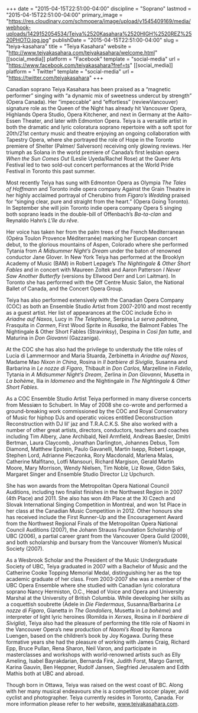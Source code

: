 +++
date = "2015-04-15T22:51:00-04:00"
discipline = "Soprano"
lastmod = "2015-04-15T22:51:00-04:00"
primary_image = "https://res.cloudinary.com/schmopera/image/upload/v1545409169/media/webhook-uploads/1429152054534/Teiya%2520Kasahara%2520HIGH%2520REZ%2520PHOTO.jpg.jpg"
publishDate = "2015-04-15T22:51:00-04:00"
slug = "teiya-kasahara"
title = "Teiya Kasahara"
website = "http://www.teiyakasahara.com/teiyakasahara/welcome.html"
[[social_media]]
platform = "Facebook"
template = "social-media"
url = "https://www.facebook.com/teiyakasahara?fref=ts"
[[social_media]]
platform = " Twitter"
template = "social-media"
url = "https://twitter.com/teiyakasahara"
+++

Canadian soprano Teiya Kasahara has been praised as a “magnetic performer” singing with “a dynamic mix of sweetness undercut by strength” (Opera Canada). Her “impeccable” and “effortless” (reviewVancouver) signature role as the Queen of the Night has already hit Vancouver Opera, Highlands Opera Studio, Opera Kitchener, and next in Germany at the Aalto-Essen Theater, and later with Edmonton Opera. Teiya is a versatile artist in both the dramatic and lyric coloratura soprano repertoire with a soft spot for 20th/21st century music and theatre enjoying an ongoing collaboration with Tapestry Opera, where she portrayed the role of Hope in the Toronto premiere of Shelter (Palmer/
Salverson) receiving only glowing reviews. Her triumph as Solana in the world premiere of Canada’s first lesbian opera *When the Sun Comes Out* (Leslie Uyeda/Rachel Rose) at the Queer Arts Festival led to two sold-out concert performances at the World Pride Festival in Toronto this past summer.

Most recently Teiya has sung with Edmonton Opera as Olympia *The Tales of Hoffmann* and Toronto indie opera company Against the Grain Theatre in her highly acclaimed portrayal of Cherubino from *Figaro’s Wedding* praised for “singing clear, pure and straight from the heart.” (Opera Going Toronto). In September she will join Toronto indie opera
company Opera 5 singing both soprano leads in the double-bill of Offenbach’s *Ba-ta-clan* and Reynaldo Hahn’s *L'île du rêve*.

Her voice has taken her from the palm trees of the French Mediterranean (Opéra Toulon Provence Méditerranée) marking her European concert debut, to the glorious mountains of Aspen, Colorado where she performed Tytania
from *A Midsummer Night’s Dream* under the baton of renowned conductor Jane Glover. In New York Teiya has performed at the Brooklyn Academy of Music (BAM) in Robert Lepage’s *The Nightingale & Other Short Fables* and in concert with Maureen Zoltek and Aaron Patterson *I Never Saw Another Butterfly* (versions by Ellwood Derr and Lori Laitman). In Toronto she has performed with the Off Centre Music Salon, the National Ballet of Canada, and the Concert Opera Group.

Teiya has also performed extensively with the Canadian Opera Company (COC) as both an Ensemble Studio Artist from 2007-2010 and most recently as a guest artist. Her list of appearances at the COC include Echo in *Ariadne auf Naxos*, Lucy in *The Telephone*, Serpina L*a serva padrona*, Frasquita in *Carmen*, First Wood Sprite in *Rusalka*, the Balmont Fables The Nightingale & Other Short Fables (Stravinksy), Despina in *Così fan tutte*, and Maturina in *Don Giovanni* (Gazzaniga).

At the COC she has also had the privilege to understudy the title roles of Lucia di Lammermoor and Maria Stuarda, Zerbinetta in *Ariadne auf Naxos*, Madame Mao *Nixon in China*, Rosina in *Il barbiere di Siviglia*, Susanna and Barbarina in *Le nozze di Figaro*, Thibault in *Don Carlos*, Marzelline in *Fidelio*, Tytania in *A Midsummer Night’s Dream*, Zerlina in *Don Giovanni*, Musetta in *La bohème*, Ilia in *Idomeneo* and the Nightingale in *The Nightingale & Other Short Fables*.

As a COC Ensemble Studio Artist Teiya performed in many diverse concerts from Messiæn to Schubert. In May of 2008 she co-wrote and performed a ground-breaking work commissioned by the COC and Royal Conservatory of Music for hiphop DJs and operatic voices entitled Deconstruction Reconstruction with DJ lil’ jaz and T.R.A.C.K.S. She also worked with a number of other great artists, directors, conductors, teachers and coaches including Tim Albery, Jane Archibald, Neil Armfield, Andreas Baesler, Dmitri Bertman, Laura Claycomb, Jonathan Darlington, Johannes Debus, Tom Diamond, Matthew Epstein, Paulo Gavanelli, Martin Isepp, Robert Lepage, Stephen Lord, Adrianne Pieczonka, Rory Macdonald, Marlena Malas, Catherine Malfitano, Lotfi Mansouri, Richard Margison, Gerald Martin Moore, Mary Morrison, Wendy Nielsen, Tim Noble, Liz Rowe, Gidon Saks, Margaret Singer and Ensemble Studio Director Liz Upchurch.

She has won awards from the Metropolitan Opera National Council Auditions, including two finalist finishes in the Northwest Region in 2007 (4th Place) and 2011. She also has won 4th Place at the XI Czech and Slovak International Singing Competition in Montréal, and won 1st Place in her class at the Canadian Music Competition in 2012. Other honours she has received include the First Runner-Up and the Encouragement Award from the Northwest Regional Finals of the Metropolitan Opera National Council Auditions (2007), the Johann Strauss Foundation Scholarship of UBC (2006), a partial career grant from the Vancouver Opera Guild (2009), and both scholarship and bursary from the Vancouver Women’s Musical Society (2007).

As a Wesbrook Scholar and the President of the Music Undergraduate Society of UBC, Teiya graduated in 2007 with a Bachelor of Music and the Catherine Cooke Topping Memorial Medal, distinguishing her as the top academic graduate of her class. From 2003-2007 she was a member of the UBC Opera Ensemble where she studied with Canadian lyric coloratura soprano Nancy Hermiston, O.C., Head of Voice and Opera and University Marshal at the University of British Columbia. While developing her skills as a coquettish soubrette (Adele in *Die Fledermaus*, Susanna/Barbarina *Le nozze di Figaro*, Gianetta in *The Gondoliers*, Musetta in *La bohème*) and interpreter of light lyric heroines (Romilda in *Xerxes*, Rosina in *Il barbiere di Siviglia*), Teiya also had the pleasure of performing the title role of Naomi in the Vancouver Opera’s new production of *Naomi’s Road* by Ramona Luengen, based on the children’s book by Joy Kogawa. During these formative years she had the pleasure of working with James Craig, Richard Epp, Bruce Pullan, Rena Sharon, Neil Varon, and participate in masterclasses and workshops with world-renowned artists such as Elly Ameling, Isabel Bayrakdarian, Bernarda Fink, Judith Forst, Margo Garrett, Karina Gauvin, Ben Heppner, Rudolf Jansen, Siegfried Jerusalem and Edith Mathis both at UBC and abroad.

Though born in Ottawa, Teiya was raised on the west coast of BC. Along with her many musical endeavours she is a competitive soccer player, avid cyclist and photographer. Teiya currently resides in Toronto, Canada. For more information please refer to her website, www.teiyakasahara.com.
